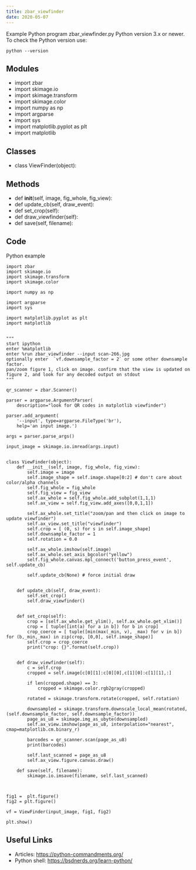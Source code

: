 ```yaml
---
title: zbar_viewfinder
date: 2020-05-07
---
```

Example Python program zbar_viewfinder.py
Python version 3.x or newer.
To check the Python version use:

    python --version

## Modules

* import zbar
* import skimage.io
* import skimage.transform
* import skimage.color
* import numpy as np
* import argparse
* import sys
* import matplotlib.pyplot as plt
* import matplotlib

## Classes

* class ViewFinder(object):

## Methods

* 	def __init__(self, image, fig_whole, fig_view):
* 	def update_cb(self, draw_event):
* 	def set_crop(self):
* 	def draw_viewfinder(self):
* 	def save(self, filename):

## Code

Python example

    import zbar
    import skimage.io
    import skimage.transform
    import skimage.color
    
    import numpy as np
    
    import argparse
    import sys
    
    import matplotlib.pyplot as plt
    import matplotlib
    
    
    """
    start ipython
    enter %matplotlib
    enter %run zbar_viewfinder --input scan-266.jpg
    optionally enter  `vf.downsample_factor = 2` or some other downsample factor.
    pan/zoom figure 1, click on image. confirm that the view is updated on figure 2, and look for any decoded output on stdout
    """
    
    qr_scanner = zbar.Scanner()
    
    parser = argparse.ArgumentParser(
    	description="look for QR codes in matplotlib viewfinder")
    
    parser.add_argument(
    	'--input', type=argparse.FileType('br'),
    	help='an input image.')
    
    args = parser.parse_args()
    
    input_image = skimage.io.imread(args.input)
    
    
    class ViewFinder(object):
    	def __init__(self, image, fig_whole, fig_view):
    		self.image = image
    		self.image_shape = self.image.shape[0:2] # don't care about color/alpha channels
    		self.fig_whole = fig_whole
    		self.fig_view = fig_view
    		self.ax_whole = self.fig_whole.add_subplot(1,1,1)
    		self.ax_view = self.fig_view.add_axes([0,0,1,1])
    
    		self.ax_whole.set_title("zoom/pan and then click on image to update viewfinder")
    		self.ax_view.set_title("viewfinder")
    		self.crop = [ (0, s) for s in self.image_shape]
    		self.downsample_factor = 1
    		self.rotation = 0.0
    
    		self.ax_whole.imshow(self.image)
    		self.ax_whole.set_axis_bgcolor("yellow")
    		self.fig_whole.canvas.mpl_connect('button_press_event', self.update_cb)
    
    		self.update_cb(None) # force initial draw
    
    
    	def update_cb(self, draw_event):
    		self.set_crop()
    		self.draw_viewfinder()
    
    
    	def set_crop(self):
    		crop = [self.ax_whole.get_ylim(), self.ax_whole.get_xlim()]
    		crop = [ tuple([int(a) for a in b]) for b in crop]
    		crop_coerce = [ tuple([min(max(_min, v), _max) for v in b]) for (b,_min,_max) in zip(crop, [0,0], self.image_shape)]
    		self.crop = crop_coerce
    		print("crop: {}".format(self.crop))
    
    
    	def draw_viewfinder(self):
    		c = self.crop
    		cropped = self.image[c[0][1]:c[0][0],c[1][0]:c[1][1],:]
    
    		if len(cropped.shape) == 3:
    			cropped = skimage.color.rgb2gray(cropped)
    
    		rotated = skimage.transform.rotate(cropped, self.rotation)
    
    		downsampled = skimage.transform.downscale_local_mean(rotated, (self.downsample_factor, self.downsample_factor))
    		page_as_u8 = skimage.img_as_ubyte(downsampled)
    		self.ax_view.imshow(page_as_u8, interpolation="nearest", cmap=matplotlib.cm.binary_r)
    
    		barcodes = qr_scanner.scan(page_as_u8)
    		print(barcodes)
    
    		self.last_scanned = page_as_u8
    		self.ax_view.figure.canvas.draw()
    
    	def save(self, filename):
    		skimage.io.imsave(filename, self.last_scanned)
    
    
    
    fig1 =  plt.figure()
    fig2 = plt.figure()
    
    vf = ViewFinder(input_image, fig1, fig2)
    
    plt.show()
    

## Useful Links

- Articles: https://python-commandments.org/
- Python shell: https://bsdnerds.org/learn-python/
